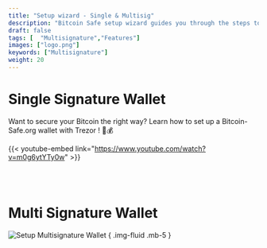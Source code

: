 ```yaml
---
title: "Setup wizard - Single & Multisig"
description: "Bitcoin Safe setup wizard guides you through the steps to create a safe bitcoin wallet"
draft: false
tags: [  "Multisignature","Features"]
images: ["logo.png"]
keywords: ["Multisignature"]
weight: 20
---
```



# Single Signature Wallet

Want to secure your Bitcoin the right way? Learn how to set up a Bitcoin-Safe.org wallet with Trezor
 ! 🔐💰


{{< youtube-embed link="https://www.youtube.com/watch?v=m0g6ytYTy0w" >}}

<!-- <iframe width="800" height="450" src="https://www.youtube-nocookie.com/embed/m0g6ytYTy0w?si=0YPYyfdtIptF6bLy" title="YouTube video player" frameborder="0" allow="accelerometer; autoplay; clipboard-write; encrypted-media; gyroscope; picture-in-picture; web-share" referrerpolicy="strict-origin-when-cross-origin" allowfullscreen></iframe> -->

<br><br> 


# Multi Signature Wallet

![Setup Multisignature Wallet](https://raw.githubusercontent.com/andreasgriffin/bitcoin-safe/refs/heads/main/docs/multisig-setup.gif)
{ .img-fluid .mb-5 }
